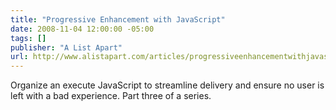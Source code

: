 ```yaml
---
title: "Progressive Enhancement with JavaScript"
date: 2008-11-04 12:00:00 -05:00
tags: []
publisher: "A List Apart"
url: http://www.alistapart.com/articles/progressiveenhancementwithjavascript
---
```


Organize an execute JavaScript to streamline delivery and ensure no user is left with a bad experience. Part three of a series.
